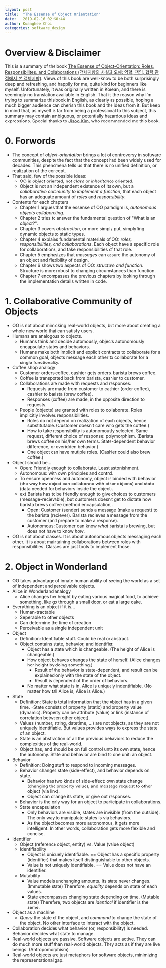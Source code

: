 ```yaml
---
layout: post
title:  "The Essense of Object Orientation"
date:   2019-02-16 02:50:44
author: Kwanghee Choi
categories: software_design
---
```


# Overview & Disclaimer
This is a summary of the book [The Essense of Object-Orientation: Roles, Responsibilites, and Collaborations (객체지향의 사실과 오해: 역할, 책임, 협력 관점에서 본 객체지향)](http://wikibook.co.kr/object-orientation/). Views of this book are well-know to be both surprisingly deep and refreshing, and happily for me, quite kind for beginners like myself. Unfortunately, it was originally written in Korean, and there is seemingly no translation available in English. That is the reason why I’m trying to summarize this book in English, as clearly as possible, hoping a much bigger audience can cherish this book and the ideas from it. But keep in mind that, as myself is far from being a professional to this subject, this summary may contain ambiguous, or potentially hazardous ideas and expressions. Special thanks to [Jisoo Kim](https://blog.jisoo.net), who recommended me this book.

# 0. Forwords
- The concept of *object-orientation* brings a lot of controversy in software communities, despite the fact that the concept had been widely used for decades. This phenomena tells us that there is no unified definition, or realization of the concept.
- That said, few of the possible ideas:
	- OO is *object* oriented, not *class* or *inheritance* oriented.
	- Object is not an independent existence of its own, but a *collaborative community to implement a function*, that each object has an adequate amount of *roles* and *responsibility*.
- Contents for each chapters
	- Chapter 1 argues that the essense of OO paradigm is, *autonomous objects collaborating*.
	- Chapter 2 tries to answer the fundamental question of "What is an *object*?".
	- Chapter 3 covers *abstraction*, or more simply put, simplyfing dynamic objects to static types.
	- Chapter 4 explains fundamental materials of OO: *roles, responsibilities, and collaborations*. Each object have a specific role for collaborations, and take responsibilities of that role.
	- Chapter 5 emphasizes that *messages* can assure the autonomy of an object and flexibility of design.
	- Chapter 6 shows two aspects of OO: *structure and function*. Structure is more robust to changing circumstances than function.
	- Chapter 7 encompasses the previous chapters by looking through the implementation details written in code.

# 1. Collaborative Community of Objects
- OO is not about mimicking real-world objects, but more about creating a whole new world that can satisfy users.
- Humans are analogous to objects.
	- Humans think and decide automously, objects autonomously encapsulate states and behaviors.
	- Humans make both implicit and explicit contracts to collaborate for a common goal, objects message each other to collaborate for a single functionality.
- Coffee shop analogy
	- Customer orders coffee, cashier gets orders, barista brews coffee.
	- Coffee is transported back from barista, cashier to customer.
	- Collaborations are made with requests and responses.
		- Requests are made from customer to cashier (order coffee), cashier to barista (brew coffee).
		- Responses (coffee) are made, in the opposite direction to requests.
	- People (objects) are granted with roles to collaborate. Roles implicitly involves responsibilities.
		- Roles do not depend on realization of each objects, hence substitutable. (Customer doesn’t care who gets the coffee.)
		- How to take responsibility is autonomously selected. Same request, different choice of response: polymorphism. (Barista brews coffee on his/her own terms. State-dependent behavior difference, or overidden behavior.)
		- One object can have mutiple roles. (Cashier could also brew coffee.)
- Object should be...
	- Open: Friendly enough to collaborate. Least astonishment.
	- Autonomous: with own principles and control.
	- To ensure openness and autonomy, object is binded with behavior (the way how object can collaborate with other objects) and state (data needed for behaviors inside the object).
	- ex) Barista has to be friendly enough to give choices to customers (message-recievable), but customers doesn’t get to dictate how barista brews coffee (method encapsulation).
		- Open: Customer (sender) sends a message (make a request) to the barista (reciever). Barista recieves a message from the customer (and prepare to make a response).
		- Autonomous: Customer can know *what* barista is brewing, but does not have to know *how*.
- OO is not about classes. It is about autonomous objects messaging each other. It is about maintaining collaborations between roles with responsibilities. Classes are just tools to implement those.

# 2. Object in Wonderland
- OO takes advantage of innate human ability of seeing the world as a set of independent and perceivable objects.
- Alice in Wonderland analogy
	- Alice changes her height by eating various magical food, to achieve something, like go through a small door, or eat a large cake.
- Everything is an object if it is...
	- Human-tractable
	- Seperable to other objects
	- Can determine the time of creation
	- Perceivable as a single independent unit
- Object
	- Definition: Identifiable stuff. Could be real or abstract.
	- Object contains state, behavior, and identifier.
		- Object has a state which is changeable. (The height of Alice is changeable.)
		- How object behaves changes the state of herself. (Alice changes her height by doing something.)
			- Result of the behavior is state-dependent, and result can be explained only with the state of the object.
			- Result is dependent of the order of behaviors.
		- No matter what state is in, Alice is uniquely indentifiable. (No matter how tall Alice is, Alice is Alice.)
- State
	- Definition: State is total information that the object has in a given time.
	 -State consists of property (static) and property value (dynamic). Property can be attribute (value) or link (instance of correlation between other object).
	- Values (number, string, datetime, ...) are not objects, as they are not uniquely identifiable. But values provides ways to express the state of an object.
	- State is an abstraction of all the previous behaviors to reduce the complexities of the real-world.
	- Object has, and should be on full control unto its own state, hence the autonomy. State and behavior are bind to one unit: an object.
- Behavior
	- Definition: Doing stuff to respond to incoming messages.
	- Behavior changes state (side-effect), and behavior depends on state.
		- Behavior has two kinds of side-effect: own state change (changing the property value), and message request to other object (via link).
		- Object can change its state, or give out responses.
	- Behavior is the only way for an object to participate in collaborations.
	- State encapsulation
		- Only behaviors are visible, states are invisible (from the outside). The only way to manipulate states is via behaviors.
		- As the object becomes more autonomous, it gets more intelligent. In other words, collaboration gets more flexible and concise.
- Identifier
	- Object (reference object, entity) vs. Value (value object)
	- Identifiability
		- Object is uniquely identifiable. == Object has a specific property (identifier) that makes itself distinguishable to other objects.
		- Value is not uniquely identifiable. == Value does not have an identifier.
	- Mutability
		- Value models unchanging amounts. Its state never changes. (Immutable state) Therefore, *equality* depends on state of each values.
		- State encompasses changing state depending on time. (Mutable state) Therefore, two objects are *identical* if identifier is the same.
- Object as a machine
	- *Query* the state of the object, and *command* to change the state of the object. No other interface to interact with the object.
- Collaboration decides what behavior (or, responsibility) is needed. Behavior decides what state to manage.
- Real-world objects are passive. Software objects are active. They can do much more stuff than real-world objects. They acts as if they are live beings. (Antropomorphism)
- Real-world objects are just metaphors for software objects, minimizing the representational gap.
